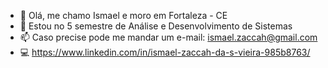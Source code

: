 - 👋 Olá, me chamo Ismael e moro em Fortaleza - CE
- 🌱 Estou no 5 semestre de Análise e Desenvolvimento de Sistemas
- 📫 Caso precise pode me mandar um e-mail: ismael.zaccah@gmail.com
- 💻 https://www.linkedin.com/in/ismael-zaccah-da-s-vieira-985b8763/
